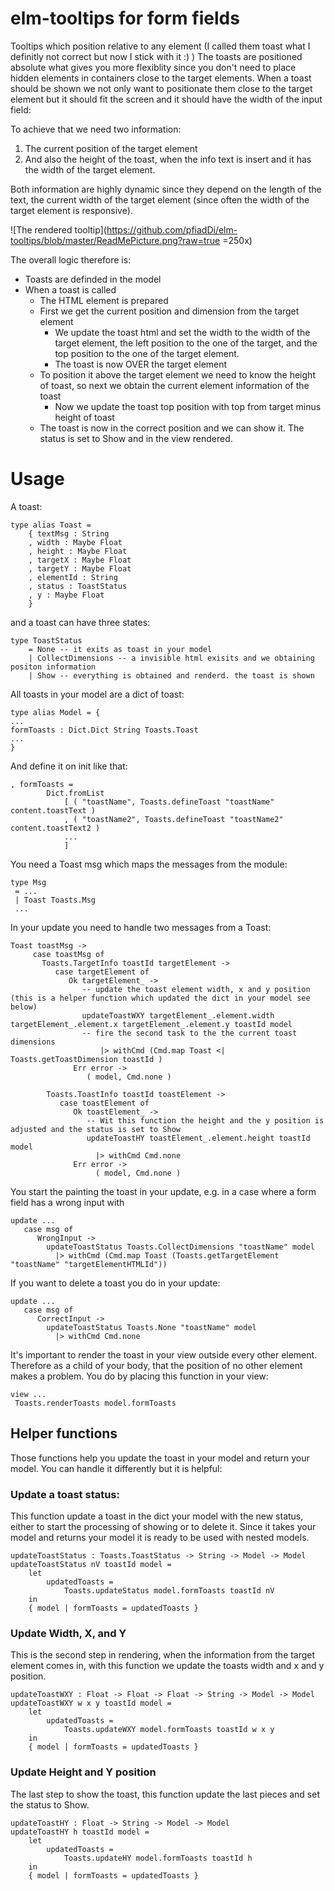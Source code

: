 # elm-tooltips for form fields
Tooltips which position relative to any element (I called them toast what I definitly not correct but now I stick with it :) )
The toasts are positioned absolute what gives you more flexiblity since you don't need to place hidden elements in containers close to the target elements. When a toast should be shown we not only want to positionate them close to the target element but it should fit the screen and it should have the width of the input field:



To achieve that we need two information:
1. The current position of the target element
2. And also the height of the toast, when the info text is insert and it has the width of the target element. 

Both information are highly dynamic since they depend on the length of the text, the current width of the target element (since often the width of the target element is responsive).

![The rendered tooltip](https://github.com/pfiadDi/elm-tooltips/blob/master/ReadMePicture.png?raw=true =250x)


The overall logic therefore is:

- Toasts are definded in the model 
- When a toast is called
  - The HTML element is prepared
  - First we get the current position and dimension from the target element
      - We update the toast html and set the width to the width of the target element, the left position to the one of the target, and the top position to the one of the target element.
      - The toast is now OVER the target element
  - To position it above the target element we need to know the height of toast, so next we obtain the current element information of the toast
      - Now we update the toast top position with top from target minus height of toast
  - The toast is now in the correct position and we can show it. The status is set to Show and in the view rendered.
  
# Usage

A toast:
```
type alias Toast =
    { textMsg : String
    , width : Maybe Float
    , height : Maybe Float
    , targetX : Maybe Float
    , targetY : Maybe Float
    , elementId : String
    , status : ToastStatus
    , y : Maybe Float
    }
```

and a toast can have three states:

```
type ToastStatus
    = None -- it exits as toast in your model 
    | CollectDimensions -- a invisible html exisits and we obtaining positon information
    | Show -- everything is obtained and renderd. the toast is shown
```


All toasts in your model are a dict of toast:
```
type alias Model = {
...
formToasts : Dict.Dict String Toasts.Toast
...
}
```

And define it on init like that:

```
, formToasts =
        Dict.fromList
            [ ( "toastName", Toasts.defineToast "toastName" content.toastText )
            , ( "toastName2", Toasts.defineToast "toastName2" content.toastText2 )
            ...
            ]
```

You need a Toast msg which maps the messages from the module:

```
type Msg 
 = ...
 | Toast Toasts.Msg
 ...
```

In your update you need to handle two messages from a Toast:

```
Toast toastMsg ->
     case toastMsg of
       Toasts.TargetInfo toastId targetElement ->
          case targetElement of
             Ok targetElement_ ->
                -- update the toast element width, x and y position (this is a helper function which updated the dict in your model see below) 
                updateToastWXY targetElement_.element.width targetElement_.element.x targetElement_.element.y toastId model
                -- fire the second task to the the current toast dimensions
                    |> withCmd (Cmd.map Toast <| Toasts.getToastDimension toastId )
              Err error ->
                 ( model, Cmd.none )
                
        Toasts.ToastInfo toastId toastElement ->
           case toastElement of
              Ok toastElement_ ->
                 -- Wit this function the height and the y position is adjusted and the status is set to Show
                 updateToastHY toastElement_.element.height toastId model
                   |> withCmd Cmd.none
              Err error ->
                   ( model, Cmd.none )
```

You start the painting the toast in your update, e.g. in a case where a form field has a wrong input with

```
update ...
   case msg of
      WrongInput ->
        updateToastStatus Toasts.CollectDimensions "toastName" model
          |> withCmd (Cmd.map Toast (Toasts.getTargetElement "toastName" "targetElementHTMLId"))
```

If you want to delete a toast you do in your update:

```
update ...
   case msg of
      CorrectInput ->
        updateToastStatus Toasts.None "toastName" model
          |> withCmd Cmd.none
```


It's important to render the toast in your view outside every other element. Therefore as a child of your body, that the position of no other element makes a problem. You do by placing this function in your view:

```
view ...
 Toasts.renderToasts model.formToasts
```

## Helper functions

Those functions help you update the toast in your model and return your model. You can handle it differently but it is helpful:

### Update a toast status:
This function update a toast in the dict your model with the new status, either to start the processing of showing or to delete it. Since it takes your model and returns your model it is ready to be used with nested models.

```
updateToastStatus : Toasts.ToastStatus -> String -> Model -> Model
updateToastStatus nV toastId model =
    let
        updatedToasts =
            Toasts.updateStatus model.formToasts toastId nV
    in
    { model | formToasts = updatedToasts }
```

### Update Width, X, and Y
This is the second step in rendering, when the information from the target element comes in, with this function we update the toasts width and x and y position.

```
updateToastWXY : Float -> Float -> Float -> String -> Model -> Model
updateToastWXY w x y toastId model =
    let
        updatedToasts =
            Toasts.updateWXY model.formToasts toastId w x y
    in
    { model | formToasts = updatedToasts }
```

### Update Height and Y position
The last step to show the toast, this function update the last pieces and set the status to Show.

```
updateToastHY : Float -> String -> Model -> Model
updateToastHY h toastId model =
    let
        updatedToasts =
            Toasts.updateHY model.formToasts toastId h
    in
    { model | formToasts = updatedToasts }
```

